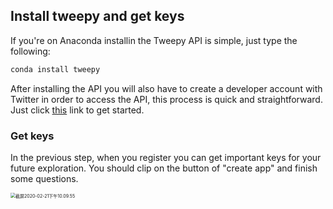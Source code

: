 <!--title={Accessing the Tweepy API}-->

## Install tweepy and get keys

If you're on Anaconda installin the Tweepy API is simple, just type the following: 

``` python
conda install tweepy
```

After installing the API you will also have to create a developer account with Twitter in order to access the API, this process is quick and straightforward. Just click [this](https://developer.twitter.com/en/apply-for-access.html) link to get started.

### Get keys

In the previous step, when you register you can get important keys for your future exploration. You should clip on the button of "create app" and finish some questions.

<img src="/Users/shuairyan/Desktop/截屏2020-02-21下午10.09.55.png" alt="截屏2020-02-21下午10.09.55" style="zoom:50%;" />